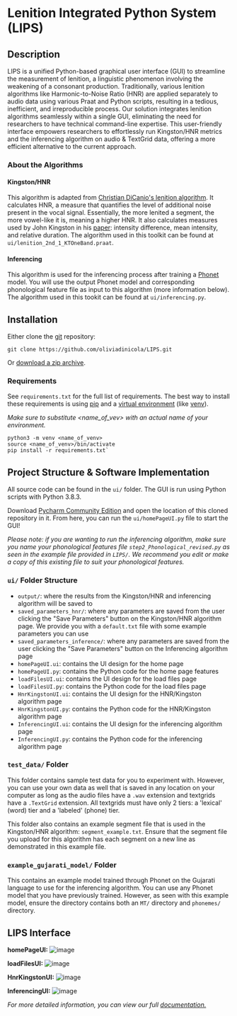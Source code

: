 # Lenition Integrated Python System (LIPS)

## Description
LIPS is a unified Python-based graphical user interface (GUI) to streamline the measurement of lenition, a linguistic phenomenon involving the weakening of a consonant production. Traditionally, various lenition algorithms like Harmonic-to-Noise Ratio (HNR) are applied separately to audio data using various Praat and Python scripts, resulting in a tedious, inefficient, and irreproducible process. Our solution integrates lenition algorithms seamlessly within a single GUI, eliminating the need for researchers to have technical command-line expertise. This user-friendly interface empowers researchers to effortlessly run Kingston/HNR metrics and the inferencing algorithm on audio & TextGrid data, offering a more efficient alternative to the current approach.

### About the Algorithms
#### Kingston/HNR
This algorithm is adapted from [Christian DiCanio's lenition algorithm](https://www.acsu.buffalo.edu/~cdicanio/scripts/Kingston_lenition_2.praat). It calculates HNR, a measure that quantifies the level of additional noise present in the vocal signal. Essentially, the more lenited a segment, the more vowel-like it is, meaning a higher HNR. It also calculates measures used by John Kingston in his [paper](http://www.lingref.com/cpp/lasp/3/paper1711.pdf): intensity difference, mean intensity, and relative duration. The algorithm used in this toolkit can be found at `ui/lenition_2nd_1_KTOneBand.praat`.

#### Inferencing
This algorithm is used for the inferencing process after training a [Phonet](https://github.com/jcvasquezc/phonet) model. You will use the output Phonet model and corresponding phonological feature file as input to this algorithm (more information below). The algorithm used in this tookit can be found at `ui/inferencing.py`.

## Installation
Either clone the [git](https://git-scm.com/) repository:

`git clone https://github.com/oliviadinicola/LIPS.git`

Or [download a zip archive](https://github.com/oliviadinicola/LIPS/archive/refs/heads/main.zip).

### Requirements
See `requirements.txt` for the full list of requirements. The best way to install these requirements is using [pip](https://packaging.python.org/en/latest/tutorials/installing-packages/#use-pip-for-installing) and a [virtual environment](https://docs.python.org/3/tutorial/venv.html) (like [venv](https://docs.python.org/3/library/venv.html)).

*Make sure to substitute <name_of_vev> with an actual name of your environment.*

    python3 -m venv <name_of_venv>
    source <name_of_venv>/bin/activate
    pip install -r requirements.txt`

## Project Structure & Software Implementation
All source code can be found in the `ui/` folder. The GUI is run using Python scripts with Python 3.8.3.

Download [Pycharm Community Edition](https://www.jetbrains.com/pycharm/download/?section=windows) and open the location of this cloned repository in it. From here, you can run the `ui/homePageUI.py` file to start the GUI!

*Please note: if you are wanting to run the inferencing algorithm, make sure you name your phonological features file `step2_Phonological_revised.py` as seen in the example file provided in `LIPS/`. We recommend you edit or make a copy of this existing file to suit your phonological features.*

### `ui/` Folder Structure
* `output/`: where the results from the Kingston/HNR and inferencing algorithm will be saved to
* `saved_parameters_hnr/`: where any parameters are saved from the user clicking the "Save Parameters" button on the Kingston/HNR algorithm page. We provide you with a `default.txt` file with some example parameters you can use
* `saved_parameters_inference/`: where any parameters are saved from the user clicking the "Save Parameters" button on the Inferencing algorithm page
* `homePageUI.ui`: contains the UI design for the home page
* `homePageUI.py`: contains the Python code for the home page features
* `loadFilesUI.ui`: contains the UI design for the load files page
* `loadFilesUI.py`: contains the Python code for the load files page
* `HnrKingstonUI.ui`: contains the UI design for the HNR/Kingston algorithm page
* `HnrKingstonUI.py`: contains the Python code for the HNR/Kingston algorithm page
* `InferencingUI.ui`: contains the UI design for the inferencing algorithm page
* `InferencingUI.py`: contains the Python code for the inferencing algorithm page

### `test_data/` Folder
This folder contains sample test data for you to experiment with. However, you can use your own data as well that is saved in any location on your computer as long as the audio files have a `.wav` extension and textgrids have a `.TextGrid` extension. All textgrids must have only 2 tiers: a 'lexical' (word) tier and a 'labeled' (phone) tier.

This folder also contains an example segment file that is used in the Kingston/HNR algorithm: `segment_example.txt`. Ensure that the segment file you upload for this algorithm has each segment on a new line as demonstrated in this example file.

### `example_gujarati_model/` Folder
This contains an example model trained through Phonet on the Gujarati language to use for the inferencing algorithm. You can use any Phonet model that you have previously trained. However, as seen with this example model, ensure the directory contains both an `MT/` directory and `phonemes/` directory.

## LIPS Interface
**homePageUI:**
![image](https://github.com/oliviadinicola/LIPS/assets/67873975/440fc9be-332a-4546-9c33-0e0f95a453ba)

**loadFilesUI:**
![image](https://github.com/oliviadinicola/LIPS/assets/67873975/c83a04b4-4ff3-4984-9e46-063c9635c2ce)

**HnrKingstonUI:**
![image](https://github.com/oliviadinicola/LIPS/assets/67873975/2c003032-1d84-4aba-9532-acf1211cf3bd)

**InferencingUI:**
![image](https://github.com/oliviadinicola/LIPS/assets/67873975/1c9f78b7-f448-4adb-823c-2afe5491e392)

*For more detailed information, you can view our full [documentation.](https://docs.google.com/document/d/1cFr7PB7lrnbY9Zepxrv1xTbbsnFbnMIAqTUB4PqhXvY/edit?usp=sharing)*
